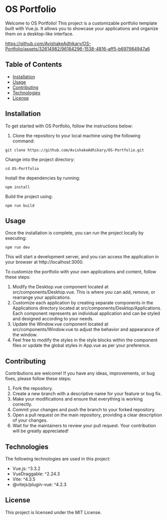 # OS Portfolio

Welcome to OS Portfolio! This project is a customizable portfolio template built with Vue.js. It allows you to showcase your applications and organize them on a desktop-like interface.

https://github.com/AvishakeAdhikary/OS-Portfolio/assets/32614982/96184296-1538-4816-aff5-b697984947a6

## Table of Contents

- [Installation](#installation)
- [Usage](#usage)
- [Contributing](#contributing)
- [Technologies](#technologies)
- [License](#license)

## Installation

To get started with OS Portfolio, follow the instructions below:

1. Clone the repository to your local machine using the following command:

```shell
git clone https://github.com/AvishakeAdhikary/OS-Portfolio.git
```

Change into the project directory:
```shell
cd OS-Portfolio
```
Install the dependencies by running:
```shell
npm install
```
Build the project using:
```shell
npm run build
```
## Usage
Once the installation is complete, you can run the project locally by executing:

```shell
npm run dev
```

This will start a development server, and you can access the application in your browser at http://localhost:3000.

To customize the portfolio with your own applications and content, follow these steps:

1. Modify the Desktop.vue component located at src/components/Desktop.vue. This is where you can add, remove, or rearrange your applications.
2. Customize each application by creating separate components in the Applications directory located at src/components/Desktop/Applications. Each component represents an individual application and can be styled and designed according to your needs.
3. Update the Window.vue component located at src/components/Window.vue to adjust the behavior and appearance of the window.
4. Feel free to modify the styles in the style blocks within the component files or update the global styles in App.vue as per your preference.

## Contributing
Contributions are welcome! If you have any ideas, improvements, or bug fixes, please follow these steps:

1. Fork the repository.
2. Create a new branch with a descriptive name for your feature or bug fix.
3. Make your modifications and ensure that everything is working correctly.
4. Commit your changes and push the branch to your forked repository.
5. Open a pull request on the main repository, providing a clear description of your changes.
6. Wait for the maintainers to review your pull request. Your contribution will be greatly appreciated!

## Technologies
The following technologies are used in this project:

- Vue.js: ^3.3.2
- VueDraggable: ^2.24.3
- Vite: ^4.3.5
- @vitejs/plugin-vue: ^4.2.3

## License
This project is licensed under the MIT License.